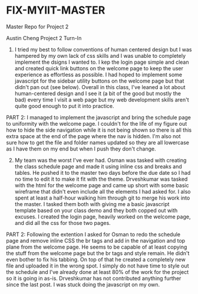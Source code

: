 # FIX-MYIIT-MASTER
Master Repo for Project 2

Austin Cheng Project 2 Turn-In
1. I tried my best to follow conventions of human centered design but I was hampered by my own lack of css skills and I was unable to completely implement the dsigns I wanted to. I kep the login page simple and clean and created quick link buttons on the welcome page to keep the user experience as effortless as possible. I had hoped to implement some javascript for the sidebar utility buttons on the welcome page but that didn't pan out (see below). Overall in this class, I've leaned a lot about human-centered design and I see it (a bit of the good but mostly the bad) every time I visit a web page but my web development skills aren't quite good enough to put it into practice.

PART 2: I managed to implement the javascript and bring the schedule page to uniformity with the welcome page. I couldn't for the life of my figure out how to hide the side navigation while it is not being shown so there is all this extra space at the end of the page where the nav is hidden. I'm also not sure how to get the file and folder names updated so they are all lowercase as I have them on my end but when I push they don't change.

2. My team was the worst I've ever had. Osman was tasked with creating the class schedule page and made it using inline css and breaks and tables. He pushed it to the master two days before the due date so I had no time to edit it to make it fit with the theme. Drveshkumar was tasked with the html for the welcome page and came up short with some basic wireframe that didn't even include all the elements I had asked for. I also spent at least a half-hour walking him through git to merge his work into the master. I tasked them both with giving me a basic javascript template based on your class demo and they both copped out with excuses. I created the login page, heavily worked on the welcome page, and did all the css for those two pages.

PART 2: Following the extention I asked for Osman to redo the schedule page and remove inline CSS the br tags and add in the navigation and top plane from the welcome page. He seems to be capable of at least copying the stuff from the welcome page but the br tags and style remain. He didn't even bother to fix his tabbing. On top of that he created a completely new file and uploaded it in the wrong spot. I simply do not have time to style out the schedule and I've already done at least 80% of the work for the project so it is going in as-is. Drveshkumar has not contributed anything further since the last post. I was stuck doing the javascript on my own.
